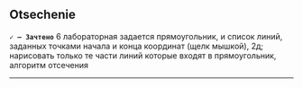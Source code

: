 ##  __Otsechenie__
__`✓ — Зачтено`__
6 лабораторная 
задается прямоугольник, и список линий, заданных точками начала и конца координат (щелк мышкой), 2д; нарисовать только те части линий которые входят в прямоугольник, алгоритм отсечения
____